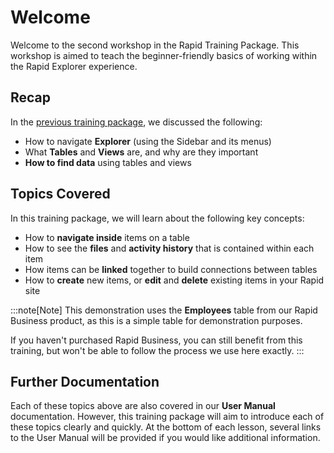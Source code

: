 # Welcome

Welcome to the second workshop in the Rapid Training Package. This workshop is aimed to teach the beginner-friendly basics of working within the Rapid Explorer experience.

## Recap

In the [previous training package](</training/Explorer%20101/Part%201/Welcome/>), we discussed the following:
- How to navigate **Explorer** (using the Sidebar and its menus)
- What **Tables** and **Views** are, and why are they important
- **How to find data** using tables and views

## Topics Covered

In this training package, we will learn about the following key concepts:

- How to **navigate inside** items on a table
- How to see the **files** and **activity history** that is contained within each item
- How items can be **linked** together to build connections between tables
- How to **create** new items, or **edit** and **delete** existing items in your Rapid site

:::note[Note]
This demonstration uses the **Employees** table from our Rapid Business product, as this is a simple table for demonstration purposes.

If you haven't purchased Rapid Business, you can still benefit from this training, but won't be able to follow the process we use here exactly.
:::

## Further Documentation

Each of these topics above are also covered in our **User Manual** documentation. However, this training package will aim to introduce each of these topics clearly and quickly. At the bottom of each lesson, several links to the User Manual will be provided if you would like additional information.